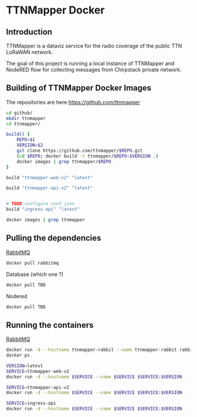 # TTNMapper Docker

## Introduction
TTNMapper is a dataviz service for the radio coverage of the public TTN LoRaWAN network.

The goal of this project is running a local instance of TTNMapper and NodeRED flow for collecting messages from Chirpstack private network.

## Building of TTNMapper Docker Images

The repositories are here https://github.com/ttnmapper

```bash
cd github/
mkdir ttnmapper
cd ttnmapper/

build() {
    REPO=$1
    VERSION=$2
    git clone https://github.com/ttnmapper/$REPO.git
    (cd $REPO; docker build -t ttnmapper/$REPO:$VERSION .)
    docker images | grep ttnmapper/$REPO
}

build "ttnmapper-web-v2" "latest"

build "ttnmapper-api-v2" "latest"


# TODO configure conf.json
build "ingress-api" "latest"

docker images | grep ttnmapper
```

## Pulling the dependencies

[RabbitMQ](https://hub.docker.com/_/rabbitmq/)
```bash
docker pull rabbitmq
```

Database (which one ?)
```bash
docker pull TBD
```

Nodered
```bash
docker pull TBD
```

## Running the containers

[RabbitMQ](https://hub.docker.com/_/rabbitmq/)
```bash
docker run -d --hostname ttnmapper-rabbit --name ttnmapper-rabbit rabbitmq
docker ps
```

```bash
VERSION=latest
SERVICE=ttnmapper-web-v2
docker run -d --hostname $SERVICE --name $SERVICE $SERVICE:$VERSION
```

```bash
SERVICE=ttnmapper-api-v2
docker run -d --hostname $SERVICE --name $SERVICE $SERVICE:$VERSION
```

```bash
SERVICE=ingress-api
docker run -d --hostname $SERVICE --name $SERVICE $SERVICE:$VERSION
```


